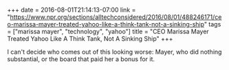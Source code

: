 +++
date = 2016-08-01T21:14:13-07:00
link = "https://www.npr.org/sections/alltechconsidered/2016/08/01/488246171/ceo-marissa-mayer-treated-yahoo-like-a-think-tank-not-a-sinking-ship"
tags = ["marissa mayer", "technology", "yahoo"]
title = "CEO Marissa Mayer Treated Yahoo Like A Think Tank, Not A Sinking Ship"
+++

I can't decide who comes out of this looking worse: Mayer, who did nothing substantial, or the board that paid her a bonus for it.
